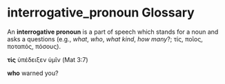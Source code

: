 # interrogative_pronoun Glossary

An **interrogative pronoun** is a part of speech which stands for a noun and asks a questions (e.g., *what*, *who*, *what kind*, *how many*?; τίς, ποῖος, ποταπός, πόσους).

**τίς** ὑπέδειξεν ὑμῖν (Mat 3:7)

**who** warned you?


